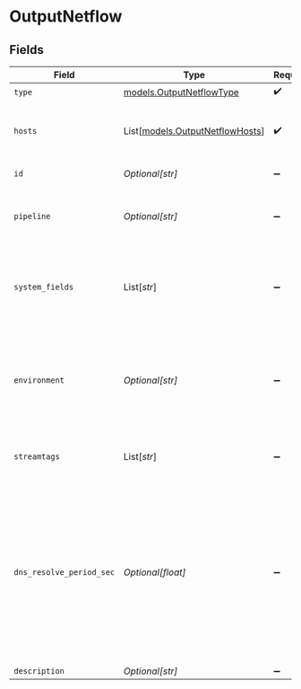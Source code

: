 # OutputNetflow


## Fields

| Field                                                                                                                                                                         | Type                                                                                                                                                                          | Required                                                                                                                                                                      | Description                                                                                                                                                                   |
| ----------------------------------------------------------------------------------------------------------------------------------------------------------------------------- | ----------------------------------------------------------------------------------------------------------------------------------------------------------------------------- | ----------------------------------------------------------------------------------------------------------------------------------------------------------------------------- | ----------------------------------------------------------------------------------------------------------------------------------------------------------------------------- |
| `type`                                                                                                                                                                        | [models.OutputNetflowType](../models/outputnetflowtype.md)                                                                                                                    | :heavy_check_mark:                                                                                                                                                            | N/A                                                                                                                                                                           |
| `hosts`                                                                                                                                                                       | List[[models.OutputNetflowHosts](../models/outputnetflowhosts.md)]                                                                                                            | :heavy_check_mark:                                                                                                                                                            | One or more NetFlow destinations to forward events to                                                                                                                         |
| `id`                                                                                                                                                                          | *Optional[str]*                                                                                                                                                               | :heavy_minus_sign:                                                                                                                                                            | Unique ID for this output                                                                                                                                                     |
| `pipeline`                                                                                                                                                                    | *Optional[str]*                                                                                                                                                               | :heavy_minus_sign:                                                                                                                                                            | Pipeline to process data before sending out to this output                                                                                                                    |
| `system_fields`                                                                                                                                                               | List[*str*]                                                                                                                                                                   | :heavy_minus_sign:                                                                                                                                                            | Fields to automatically add to events, such as cribl_pipe. Supports wildcards.                                                                                                |
| `environment`                                                                                                                                                                 | *Optional[str]*                                                                                                                                                               | :heavy_minus_sign:                                                                                                                                                            | Optionally, enable this config only on a specified Git branch. If empty, will be enabled everywhere.                                                                          |
| `streamtags`                                                                                                                                                                  | List[*str*]                                                                                                                                                                   | :heavy_minus_sign:                                                                                                                                                            | Tags for filtering and grouping in @{product}                                                                                                                                 |
| `dns_resolve_period_sec`                                                                                                                                                      | *Optional[float]*                                                                                                                                                             | :heavy_minus_sign:                                                                                                                                                            | How often to resolve the destination hostname to an IP address. Ignored if all destinations are IP addresses. A value of 0 means every datagram sent will incur a DNS lookup. |
| `description`                                                                                                                                                                 | *Optional[str]*                                                                                                                                                               | :heavy_minus_sign:                                                                                                                                                            | N/A                                                                                                                                                                           |